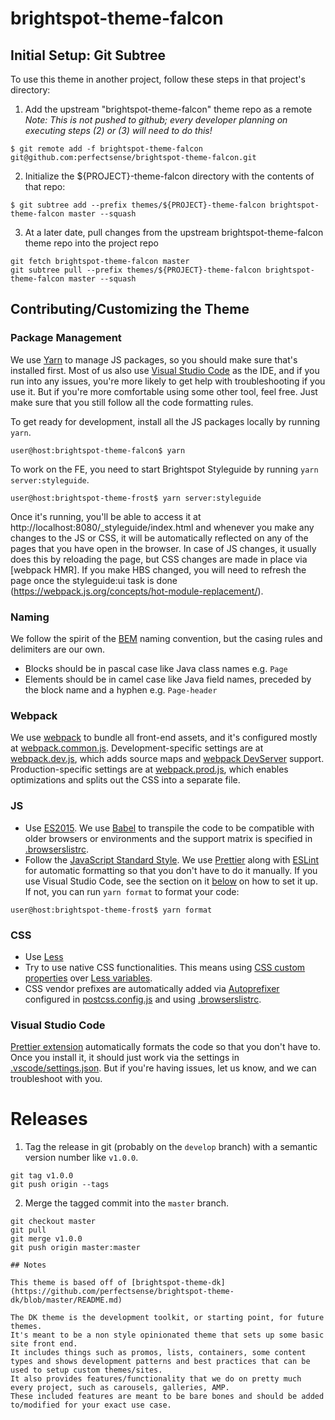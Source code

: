 # brightspot-theme-falcon

## Initial Setup: Git Subtree

To use this theme in another project, follow these steps in that project's directory:

1. Add the upstream "brightspot-theme-falcon" theme repo as a remote
_Note: This is not pushed to github; every developer planning on executing steps (2) or (3) will need to do this!_
```
$ git remote add -f brightspot-theme-falcon git@github.com:perfectsense/brightspot-theme-falcon.git
```

2. Initialize the ${PROJECT}-theme-falcon directory with the contents of that repo:
```
$ git subtree add --prefix themes/${PROJECT}-theme-falcon brightspot-theme-falcon master --squash
```

3. At a later date, pull changes from the upstream brightspot-theme-falcon theme repo into the project repo
```
git fetch brightspot-theme-falcon master
git subtree pull --prefix themes/${PROJECT}-theme-falcon brightspot-theme-falcon master --squash
```



## Contributing/Customizing the Theme

### Package Management
We use [Yarn](https://yarnpkg.com/) to manage JS packages, so you should make sure that's installed first. Most of us also use [Visual Studio Code](https://code.visualstudio.com/) as the IDE, and if you run into any issues, you're more likely to get help with troubleshooting if you use it. But if you're more comfortable using some other tool, feel free. Just make sure that you still follow all the code formatting rules.

To get ready for development, install all the JS packages locally by running `yarn`.

```console
user@host:brightspot-theme-falcon$ yarn
```

To work on the FE, you need to start Brightspot Styleguide by running `yarn server:styleguide`.

```console
user@host:brightspot-theme-frost$ yarn server:styleguide
```

Once it's running, you'll be able to access it at http://localhost:8080/_styleguide/index.html and whenever you make any changes to the JS or CSS, it will be automatically reflected on any of the pages that you have open in the browser. In case of JS changes, it usually does this by reloading the page, but CSS changes are made in place via [webpack HMR]. If you make HBS changed, you will need to refresh the page once the styleguide:ui task is done (https://webpack.js.org/concepts/hot-module-replacement/).

### Naming

We follow the spirit of the [BEM](http://getbem.com/naming/) naming convention, but the casing rules and delimiters are our own.

* Blocks should be in pascal case like Java class names e.g. `Page`
* Elements should be in camel case like Java field names, preceded by the block name and a hyphen e.g. `Page-header`

### Webpack

We use [webpack](https://webpack.js.org/) to bundle all front-end assets, and it's configured mostly at [webpack.common.js](webpack.common.js). Development-specific settings are at [webpack.dev.js](webpack.dev.js), which adds source maps and [webpack DevServer](https://webpack.js.org/configuration/dev-server/) support. Production-specific settings are at [webpack.prod.js](webpack.prod.js), which enables optimizations and splits out the CSS into a separate file.
 
### JS

* Use [ES2015](https://babeljs.io/docs/en/learn/). We use [Babel](https://babeljs.io/) to transpile the code to be compatible with older browsers or environments and the support matrix is specified in [.browserslistrc](.browserslistrc).
* Follow the [JavaScript Standard Style](https://standardjs.com/). We use [Prettier](https://prettier.io/) along with [ESLint](https://eslint.org/) for automatic formatting so that you don't have to do it manually. If you use Visual Studio Code, see the section on it [below](#visual-studio-code) on how to set it up. If not, you can run `yarn format` to format your code:

```console
user@host:brightspot-theme-frost$ yarn format
```

### CSS

* Use [Less](http://lesscss.org/)
* Try to use native CSS functionalities. This means using [CSS custom properties](https://developer.mozilla.org/en-US/docs/Web/CSS/--*) over [Less variables](http://lesscss.org/#variables).
* CSS vendor prefixes are automatically added via [Autoprefixer](https://github.com/postcss/autoprefixer) configured in [postcss.config.js](postcss.config.js) and using [.browserslistrc](.browserslistrc).

### Visual Studio Code

[Prettier extension](https://github.com/prettier/prettier-vscode) automatically formats the code so that you don't have to. Once you install it, it should just work via the settings in [.vscode/settings.json](.vscode/settings.json). But if you're having issues, let us know, and we can troubleshoot with you.


# Releases

1. Tag the release in git (probably on the `develop` branch) with a semantic version number like `v1.0.0`.
```
git tag v1.0.0
git push origin --tags
```
2. Merge the tagged commit into the `master` branch.
```
git checkout master
git pull
git merge v1.0.0
git push origin master:master

## Notes

This theme is based off of [brightspot-theme-dk](https://github.com/perfectsense/brightspot-theme-dk/blob/master/README.md)

The DK theme is the development toolkit, or starting point, for future themes. 
It's meant to be a non style opinionated theme that sets up some basic site front end. 
It includes things such as promos, lists, containers, some content types and shows development patterns and best practices that can be used to setup custom themes/sites. 
It also provides features/functionality that we do on pretty much every project, such as carousels, galleries, AMP. 
These included features are meant to be bare bones and should be added to/modified for your exact use case. 

